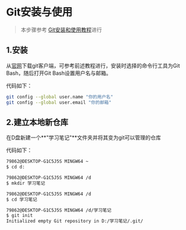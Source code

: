 # Git安装与使用

> 本步骤参考 [Git安装和使用教程](https://www.cnblogs.com/smuxiaolei/p/7484678.html)进行
>

## 1.安装

从[官网](https://git-scm.com/downloads/)下载git客户端，可参考前述教程进行，安装时选择的命令行工具为Git Bash，随后打开Git Bash设置用户名与邮箱。

代码如下：

```bash
git config --global user.name "你的用户名"
git config --global user.email "你的邮箱"
```



## 2.建立本地新仓库

在D盘新建一个**"学习笔记"**文件夹并将其变为git可以管理的仓库

代码如下：

~~~bash
79862@DESKTOP-G1C5J5S MINGW64 ~
$ cd d:

79862@DESKTOP-G1C5J5S MINGW64 /d
$ mkdir 学习笔记

79862@DESKTOP-G1C5J5S MINGW64 /d
$ cd 学习笔记

79862@DESKTOP-G1C5J5S MINGW64 /d/学习笔记
$ git init
Initialized empty Git repository in D:/学习笔记/.git/
~~~



